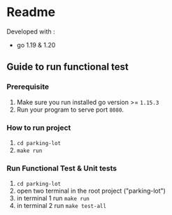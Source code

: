 # Readme

Developed with : 
- go 1.19 & 1.20

## Guide to run functional test
### Prerequisite
1. Make sure you run installed go version >= `1.15.3`
2. Run your program to serve port `8080`.

### How to run project
1. `cd parking-lot`
2. `make run`

### Run Functional Test & Unit tests
1. `cd parking-lot`
2. open two terminal in the root project ("parking-lot")
3. in terminal 1 run `make run`
4. in terminal 2 run `make test-all`
